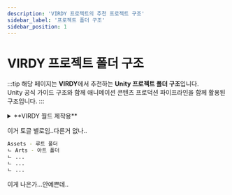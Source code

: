 ```yaml
---
description: 'VIRDY 프로젝트의 추천 프로젝트 구조'
sidebar_label: '프로젝트 폴더 구조'
sidebar_position: 1
---
```


# VIRDY 프로젝트 폴더 구조

:::tip
해당 페이지는 **VIRDY**에서 추천하는 **Unity 프로젝트 폴더 구조**입니다. <br/>
Unity 공식 가이드 구조와 함께 애니메이션 콘텐츠 프로덕션 파이프라인을 함께 활용된 구조입니다.
:::

<details>
<summary>**VIRDY 월드 제작용**</summary>
<div markdown="1">

:open_file_folder: **Assets** -- 루트 폴더 <br/>
<details>
<summary> :open_file_folder: **Art** -- 프로젝트 공용 아트 리소스 </summary>
</details>

<details>
<summary> :open_file_folder: **Background** -- 배경 리소스 </summary>
</details>

<details>
<summary> :open_file_folder: **Character** -- 캐릭터 리소스 </summary>
</details>

<details>
<summary> :open_file_folder: **ExternalPlugins** -- 외부 플러그인 & 에셋 & **SDK** 폴더 </summary>
</details>

<details>
<summary> :open_file_folder: **Settings** -- 각종 Scriptable Object 설정 파일 & 프로젝트 렌더러 </summary>
</details>

<details>
<summary> :open_file_folder: **Scenes** -- 씬 폴더 </summary>
</details>

<details>
<summary> :open_file_folder: **Scripts** -- C# 스크립트 폴더 (에디터용) </summary>
</details>

<details>
<summary> :open_file_folder: **Timeline** -- Timeline 및 시퀀스 관련 폴더 </summary>
</details>

<details>
<summary> :open_file_folder: **Misc** -- 기타 리소스 </summary>
</details>

</div>

</details>

이거 토글 별로임..다른거 없나..

```bash
Assets - 루트 폴더
ㄴ Arts - 아트 폴더
ㄴ ...
ㄴ ...
ㄴ ...
```
이게 나은가...안예쁜데..